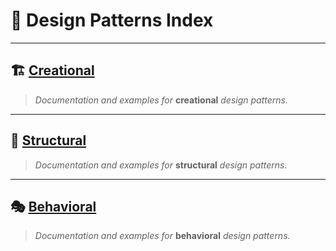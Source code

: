 # 🧩 **Design Patterns Index**

---

## 🏗️ [Creational](creational/)
>
> *Documentation and examples for* **creational** *design patterns.*

---

## 🧱 [Structural](structural)
>
> *Documentation and examples for* **structural** *design patterns.*

---

## 🎭 [Behavioral](behavioral)
>
> *Documentation and examples for* **behavioral** *design patterns.*
